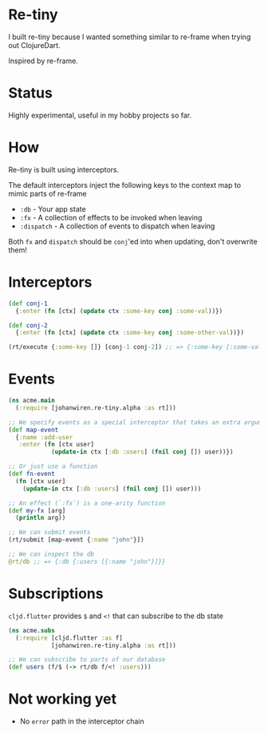 # Re-tiny

I built re-tiny because I wanted something similar to re-frame when trying out ClojureDart.

Inspired by re-frame.

# Status

Highly experimental, useful in my hobby projects so far.

# How

Re-tiny is built using interceptors.

The default interceptors inject the following keys to the context map to mimic parts of re-frame

- `:db` - Your app state
- `:fx` - A collection of effects to be invoked when leaving
- `:dispatch` - A collection of events to dispatch when leaving

Both `fx` and `dispatch` should be `conj`'ed into when updating, don't overwrite them!

# Interceptors

```clojure
(def conj-1
  {:enter (fn [ctx] (update ctx :some-key conj :some-val))})

(def conj-2
  {:enter (fn [ctx] (update ctx :some-key conj :some-other-val))})

(rt/execute {:some-key []} [conj-1 conj-2]) ;; => {:some-key [:some-val :some-other-val]}
```

# Events

```clojure
(ns acme.main
  (:require [johanwiren.re-tiny.alpha :as rt]))

;; We specify events as a special interceptor that takes an extra argument
(def map-event
  {:name :add-user
   :enter (fn [ctx user]
            (update-in ctx [:db :users] (fnil conj []) user))})

;; Or just use a function
(def fn-event
  (fn [ctx user]
    (update-in ctx [:db :users] (fnil conj []) user)))

;; An effect (`:fx`) is a one-arity function
(def my-fx [arg]
  (println arg))

;; We can submit events
(rt/submit [map-event {:name "john"}])

;; We can inspect the db
@rt/db ;; => {:db {:users [{:name "john"}]}}
  ```

# Subscriptions

`cljd.flutter` provides `$` and `<!` that can subscribe to the db state

```clojure
(ns acme.subs
  (:require [cljd.flutter :as f]
            [johanwiren.re-tiny.alpha :as rt]))

;; We can subscribe to parts of our database
(def users (f/$ (-> rt/db f/<! :users)))
```

# Not working yet

- No `error` path in the interceptor chain
